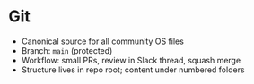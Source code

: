 # Git

- Canonical source for all community OS files
- Branch: `main` (protected)
- Workflow: small PRs, review in Slack thread, squash merge
- Structure lives in repo root; content under numbered folders
